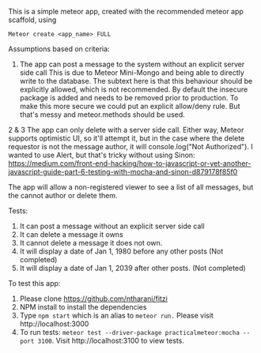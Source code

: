 This is a simple meteor app, created with the recommended meteor app scaffold, using 

`Meteor create <app_name> FULL`

Assumptions based on criteria:

1. The app can post a message to the system without an explicit server side call
This is due to Meteor Mini-Mongo and being able to directly write to the database. The subtext here is that this behaviour should be explicitly allowed, which is not recommended. By default the insecure package is added and needs to be removed prior to production. To make this more secure we could put an explicit allow/deny rule. But that's messy and meteor.methods should be used.

2 & 3 The app can only delete with a server side call. Either way, Meteor supports optimistic UI, so it'll attempt it, but in the case where the delete requestor is not the message author, it will console.log("Not Authorized"). I wanted to use Alert, but that's tricky without using Sinon: https://medium.com/front-end-hacking/how-to-javascript-or-yet-another-javascript-guide-part-6-testing-with-mocha-and-sinon-d879178f85f0

The app will allow a non-registered viewer to see a list of all messages, but the cannot author or delete them.

Tests:

1. It can post a message without an explicit server side call
2. It can delete a message it owns
3. It cannot delete a message it does not own.
4. It will display a date of Jan 1, 1980 before any other posts (Not completed)
5. It will display a date of Jan 1, 2039 after other posts. (Not completed)

To test this app:

1. Please clone https://github.com/ntharani/fitzi
2. NPM install to install the dependencies
3. Type `npm start` which is an alias to `meteor run.` Please visit http://localhost:3000
4. To run tests: `meteor test --driver-package practicalmeteor:mocha --port 3100`. Visit http://localhost:3100 to view tests.

